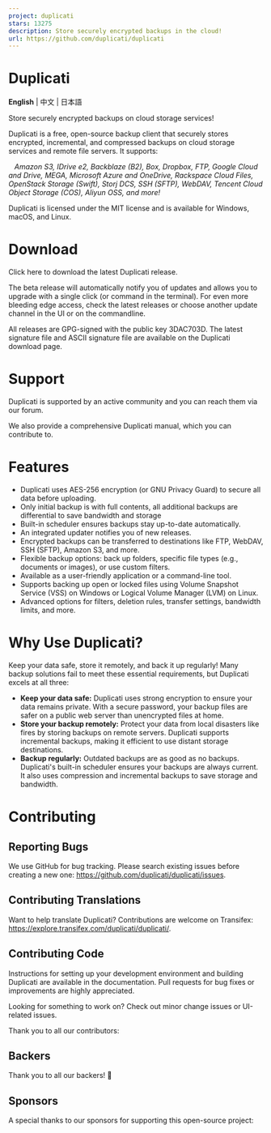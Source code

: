 ```yaml
---
project: duplicati
stars: 13275
description: Store securely encrypted backups in the cloud!
url: https://github.com/duplicati/duplicati
---
```


Duplicati
=========

**English** | 中文 | 日本語

Store securely encrypted backups on cloud storage services!

Duplicati is a free, open-source backup client that securely stores encrypted, incremental, and compressed backups on cloud storage services and remote file servers. It supports:

   _Amazon S3, IDrive e2, Backblaze (B2), Box, Dropbox, FTP, Google Cloud and Drive, MEGA, Microsoft Azure and OneDrive, Rackspace Cloud Files, OpenStack Storage (Swift), Storj DCS, SSH (SFTP), WebDAV, Tencent Cloud Object Storage (COS), Aliyun OSS, and more!_

Duplicati is licensed under the MIT license and is available for Windows, macOS, and Linux.

Download
========

Click here to download the latest Duplicati release.

The beta release will automatically notify you of updates and allows you to upgrade with a single click (or command in the terminal). For even more bleeding edge access, check the latest releases or choose another update channel in the UI or on the commandline.

All releases are GPG-signed with the public key 3DAC703D. The latest signature file and ASCII signature file are available on the Duplicati download page.

Support
=======

Duplicati is supported by an active community and you can reach them via our forum.

We also provide a comprehensive Duplicati manual, which you can contribute to.

Features
========

-   Duplicati uses AES-256 encryption (or GNU Privacy Guard) to secure all data before uploading.
-   Only initial backup is with full contents, all additional backups are differential to save bandwidth and storage
-   Built-in scheduler ensures backups stay up-to-date automatically.
-   An integrated updater notifies you of new releases.
-   Encrypted backups can be transferred to destinations like FTP, WebDAV, SSH (SFTP), Amazon S3, and more.
-   Flexible backup options: back up folders, specific file types (e.g., documents or images), or use custom filters.
-   Available as a user-friendly application or a command-line tool.
-   Supports backing up open or locked files using Volume Snapshot Service (VSS) on Windows or Logical Volume Manager (LVM) on Linux.
-   Advanced options for filters, deletion rules, transfer settings, bandwidth limits, and more.

Why Use Duplicati?
==================

Keep your data safe, store it remotely, and back it up regularly! Many backup solutions fail to meet these essential requirements, but Duplicati excels at all three:

-   **Keep your data safe:** Duplicati uses strong encryption to ensure your data remains private. With a secure password, your backup files are safer on a public web server than unencrypted files at home.
-   **Store your backup remotely:** Protect your data from local disasters like fires by storing backups on remote servers. Duplicati supports incremental backups, making it efficient to use distant storage destinations.
-   **Backup regularly:** Outdated backups are as good as no backups. Duplicati's built-in scheduler ensures your backups are always current. It also uses compression and incremental backups to save storage and bandwidth.

Contributing
============

Reporting Bugs
--------------

We use GitHub for bug tracking. Please search existing issues before creating a new one: https://github.com/duplicati/duplicati/issues.

Contributing Translations
-------------------------

Want to help translate Duplicati? Contributions are welcome on Transifex: https://explore.transifex.com/duplicati/duplicati/.

Contributing Code
-----------------

Instructions for setting up your development environment and building Duplicati are available in the documentation. Pull requests for bug fixes or improvements are highly appreciated.

Looking for something to work on? Check out minor change issues or UI-related issues.

Thank you to all our contributors:

Backers
-------

Thank you to all our backers! 🙏

Sponsors
--------

A special thanks to our sponsors for supporting this open-source project:
